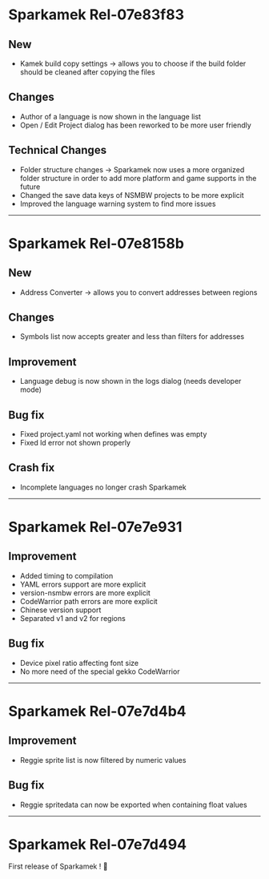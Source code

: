 # Sparkamek Rel-07e83f83

## New
- Kamek build copy settings -> allows you to choose if the build folder should be cleaned after copying the files

## Changes
- Author of a language is now shown in the language list
- Open / Edit Project dialog has been reworked to be more user friendly

## Technical Changes
- Folder structure changes -> Sparkamek now uses a more organized folder structure in order to add more platform and game supports in the future
- Changed the save data keys of NSMBW projects to be more explicit
- Improved the language warning system to find more issues

--------------------------------

# Sparkamek Rel-07e8158b

## New
- Address Converter -> allows you to convert addresses between regions

## Changes
- Symbols list now accepts greater and less than filters for addresses

## Improvement
- Language debug is now shown in the logs dialog (needs developer mode)

## Bug fix
- Fixed project.yaml not working when defines was empty
- Fixed ld error not shown properly

## Crash fix
- Incomplete languages no longer crash Sparkamek

--------------------------------

# Sparkamek Rel-07e7e931

## Improvement
- Added timing to compilation
- YAML errors support are more explicit
- version-nsmbw errors are more explicit
- CodeWarrior path errors are more explicit
- Chinese version support
- Separated v1 and v2 for regions

## Bug fix
- Device pixel ratio affecting font size
- No more need of the special gekko CodeWarrior

--------------------------------

# Sparkamek Rel-07e7d4b4

## Improvement
- Reggie sprite list is now filtered by numeric values

## Bug fix
- Reggie spritedata can now be exported when containing float values

--------------------------------

# Sparkamek Rel-07e7d494

First release of Sparkamek ! 🥳
